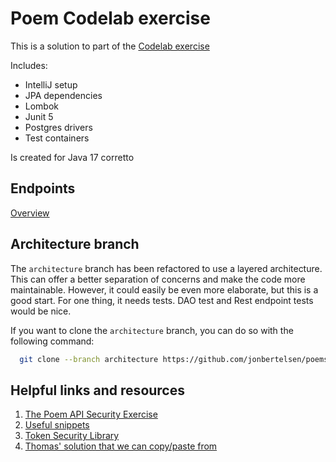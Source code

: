 # Poem Codelab exercise

This is a solution to part of the [Codelab exercise](https://dat3cph.github.io/material/rest-intro/exercises/codelab/)

Includes:

- IntelliJ setup
- JPA dependencies
- Lombok
- Junit 5
- Postgres drivers
- Test containers

Is created for Java 17 corretto

## Endpoints

[Overview](http://localhost:7070/routes)

## Architecture branch

The `architecture` branch has been refactored to use a layered architecture. 
This can offer a better separation of concerns and make the code more maintainable.
However, it could easily be even more elaborate, but this is a good start. For one thing, it needs
tests. DAO test and Rest endpoint tests would be nice.

If you want to clone the `architecture` branch, you can do so with the following command:

```bash
  git clone --branch architecture https://github.com/jonbertelsen/poems.git
```

## Helpful links and resources

1. [The Poem API Security Exercise](https://dat3cph.github.io/material/rest-test-security/exercises/poems-security/)
2.  [Useful snippets](https://dat3cph.github.io/material/tools/security/api-security/)
3. [Token Security Library](https://github.com/Hartmannsolution/TokenSecurity)
4. [Thomas' solution that we can copy/paste from](https://github.com/Hartmannsolution/poemsolution)


